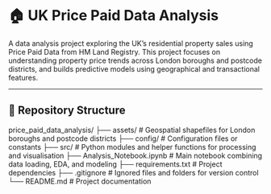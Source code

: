 # 🏠 UK Price Paid Data Analysis

A data analysis project exploring the UK’s residential property sales using Price Paid Data from HM Land Registry. This project focuses on understanding property price trends across London boroughs and postcode districts, and builds predictive models using geographical and transactional features.

---

## 📁 Repository Structure

price_paid_data_analysis/
├── assets/ # Geospatial shapefiles for London boroughs and postcode districts
├── config/ # Configuration files or constants
├── src/ # Python modules and helper functions for processing and visualisation
├── Analysis_Notebook.ipynb # Main notebook combining data loading, EDA, and modeling
├── requirements.txt # Project dependencies
├── .gitignore # Ignored files and folders for version control
└── README.md # Project documentation

